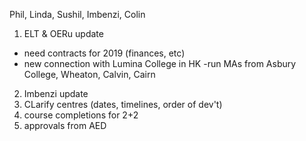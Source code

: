 Phil, Linda, Sushil, Imbenzi, Colin

1. ELT & OERu update
- need contracts for 2019 (finances, etc)
- new connection with Lumina College in HK
  -run MAs from Asbury College, Wheaton, Calvin, Cairn
2. Imbenzi update
3. CLarify centres (dates, timelines, order of dev't)
4. course completions for 2+2
5. approvals from AED
